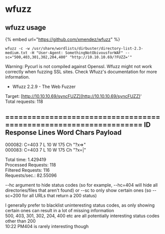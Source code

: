 # wfuzz

## wfuzz usage <a id="wfuzz"></a>

{% embed url="https://github.com/xmendez/wfuzz" %}

```text
wfuzz -c -w /usr/share/wordlists/dirbuster/directory-list-2.3-medium.txt -H "User-Agent: SomethingNotObivousforWAF" --sc="500,403,301,302,204,400" "http://10.10.10.69/?FUZZ='"
```

Warning: Pycurl is not compiled against Openssl. Wfuzz might not work correctly when fuzzing SSL sites. Check Wfuzz's documentation for more information.

* Wfuzz 2.2.9 - The Web Fuzzer 

Target: [http://10.10.10.69/syncFUZZ](http://10.10.10.69/syncFUZZ)'  
 Total requests: 118

## ==================================================================  ID Response Lines Word Chars Payload <a id="id-response-lines-word-chars-payload"></a>

000082: C=403 7 L 10 W 175 Ch "?x=&gt;"  
 000083: C=403 7 L 10 W 175 Ch "?x=\|"

Total time: 1.429419  
 Processed Requests: 118  
 Filtered Requests: 116  
 Requests/sec.: 82.55096

--hc argument to hide status codes \(so for example, --hc=404 will hide all directories/files that aren't found\) or --sc to only show certain ones \(so --sc=200 for all URLs that return a 200 status\)

I generally prefer to blacklist uninteresting status codes, as only showing certain ones can result in a lot of missing information  
 500, 403, 301, 302, 204, 400 etc are all potentially interesting status codes other than 200  
 10:22 PM404 is rarely interesting though

